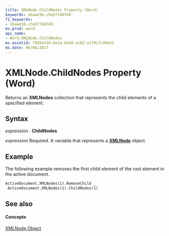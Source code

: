 ```yaml
---
title: XMLNode.ChildNodes Property (Word)
keywords: vbawd10.chm37748749
f1_keywords:
- vbawd10.chm37748749
ms.prod: word
api_name:
- Word.XMLNode.ChildNodes
ms.assetid: 79d5e434-be1a-6420-ac82-ecf9c7c49e32
ms.date: 06/08/2017
---
```



# XMLNode.ChildNodes Property (Word)

Returns an  **XMLNodes** collection that represents the child elements of a specified element.


## Syntax

 _expression_ . **ChildNodes**

 _expression_ Required. A variable that represents a **[XMLNode](xmlnode-object-word.md)** object.


## Example

The following example removes the first child element of the root element in the active document.


```vb
ActiveDocument.XMLNodes(1).RemoveChild _ 
 ActiveDocument.XMLNodes(1).ChildNodes(1)
```


## See also


#### Concepts


[XMLNode Object](xmlnode-object-word.md)

